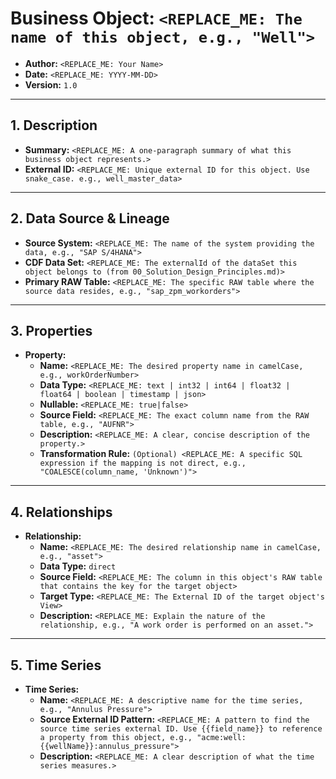 # Business Object: `<REPLACE_ME: The name of this object, e.g., "Well">`
<!--
This document defines the detailed specification for a single business object.
As the Solution Architect, your goal is to fill in all placeholders.
A separate file should be created for each object in your Conceptual Data Model.
-->

- **Author:** `<REPLACE_ME: Your Name>`
- **Date:** `<REPLACE_ME: YYYY-MM-DD>`
- **Version:** `1.0`

---

## 1. Description

- **Summary:** `<REPLACE_ME: A one-paragraph summary of what this business object represents.>`
- **External ID:** `<REPLACE_ME: Unique external ID for this object. Use snake_case. e.g., well_master_data>`

---

## 2. Data Source & Lineage

- **Source System:** `<REPLACE_ME: The name of the system providing the data, e.g., "SAP S/4HANA">`
- **CDF Data Set:** `<REPLACE_ME: The externalId of the dataSet this object belongs to (from 00_Solution_Design_Principles.md)>`
- **Primary RAW Table:** `<REPLACE_ME: The specific RAW table where the source data resides, e.g., "sap_zpm_workorders">`

---

## 3. Properties

<!--
Define all the properties for this object. Copy this entire block for each new property.
The AI will map these properties to a CDF Container and View.
-->
- **Property:**
  - **Name:** `<REPLACE_ME: The desired property name in camelCase, e.g., workOrderNumber>`
  - **Data Type:** `<REPLACE_ME: text | int32 | int64 | float32 | float64 | boolean | timestamp | json>`
    <!--
    - `text` = A string
    - `int32` / `int64` = 32 or 64-bit integer
    - `float32` / `float64` = 32 or 64-bit floating point number
    - `timestamp` = An ISO 8601 timestamp with timezone
    -->
  - **Nullable:** `<REPLACE_ME: true|false>` <!-- Can this property be empty? -->
  - **Source Field:** `<REPLACE_ME: The exact column name from the RAW table, e.g., "AUFNR">`
  - **Description:** `<REPLACE_ME: A clear, concise description of the property.>`
  - **Transformation Rule:** `(Optional) <REPLACE_ME: A specific SQL expression if the mapping is not direct, e.g., "COALESCE(column_name, 'Unknown')">`

---

## 4. Relationships

<!--
Define how this object connects to other objects. Copy this block for each new relationship.
The AI will add these relationships to the object's View.
-->
- **Relationship:**
  - **Name:** `<REPLACE_ME: The desired relationship name in camelCase, e.g., "asset">`
  - **Data Type:** `direct` <!-- This should always be 'direct' for now. -->
  - **Source Field:** `<REPLACE_ME: The column in this object's RAW table that contains the key for the target object>`
  - **Target Type:** `<REPLACE_ME: The External ID of the target object's View>`
  - **Description:** `<REPLACE_ME: Explain the nature of the relationship, e.g., "A work order is performed on an asset.">`

---

## 5. Time Series

<!--
(Optional) Define any time series that should be attached to instances of this object.
-->
- **Time Series:**
  - **Name:** `<REPLACE_ME: A descriptive name for the time series, e.g., "Annulus Pressure">`
  - **Source External ID Pattern:** `<REPLACE_ME: A pattern to find the source time series external ID. Use {{field_name}} to reference a property from this object, e.g., "acme:well:{{wellName}}:annulus_pressure">`
  - **Description:** `<REPLACE_ME: A clear description of what the time series measures.>`
  